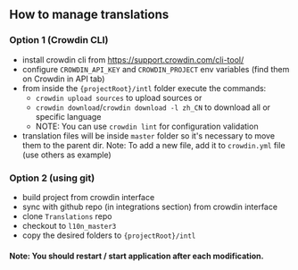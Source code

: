 ## How to manage translations
### Option 1 (Crowdin CLI)
- install crowdin cli from https://support.crowdin.com/cli-tool/
- configure `CROWDIN_API_KEY` and `CROWDIN_PROJECT` env variables (find them on Crowdin in API tab)
- from inside the `{projectRoot}/intl` folder execute the commands:
    - `crowdin upload sources` to upload sources or
    - `crowdin download`/`crowdin download -l zh_CN` to download all or specific language
    - NOTE: You can use `crowdin lint` for configuration validation
- translation files will be inside `master` folder so it's necessary to move them to the parent dir.
    Note: To add a new file, add it to `crowdin.yml` file (use others as example)

### Option 2 (using git)
- build project from crowdin interface
- sync with github repo (in integrations section) from crowdin interface
- clone `Translations` repo
- checkout to `l10n_master3`
- copy the desired folders to `{projectRoot}/intl`


#### Note: You should restart / start application after each modification.
